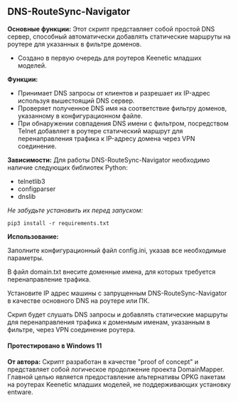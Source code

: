 ## DNS-RouteSync-Navigator


**Основные функции:** Этот скрипт представляет собой простой DNS сервер, способный автоматически добавлять статические маршруты на роутере для указанных в фильтре доменов.
- Создано в первую очередь для роутеров Keenetic младших моделей.

**Функции:**
- Принимает DNS запросы от клиентов и разрешает их IP-адрес используя вышестоящий DNS сервер.
- Проверяет полученное DNS имя на соответствие фильтру доменов, указанному в конфигурационном файле.
- При обнаружении совпадения DNS имени с фильтром, посредством Telnet добавляет в роутере статический маршрут для перенаправления трафика к IP-адресу домена через VPN соединение.


**Зависимости:** Для работы DNS-RouteSync-Navigator необходимо наличие следующих библиотек Python:
- telnetlib3
- configparser
- dnslib

*Не забудьте установить их перед запуском:*
```
pip3 install -r requirements.txt
```

**Использование:**

Заполните конфигурационный файл config.ini, указав все необходимые параметры.

В файл domain.txt внесите доменные имена, для которых требуется перенаправление трафика.

Установите IP адрес машины с запрущенным DNS-RouteSync-Navigator в качестве основного DNS на роутере или ПК.

Скрип будет слушать DNS запросы и добавлять статические маршруты для перенаправления трафика к доменмым именам, указанным в фильтре, через VPN соединение роутера.



#### Протестировано в Windows 11


**От автора:** Скрипт разработан в качестве "proof of concept" и представляет собой логическое продолжение проекта DomainMapper. Главной целью является предоставление альтернативы OPKG пакетам на роутерах Keenetic младших моделей, не поддерживающих установку entware.

